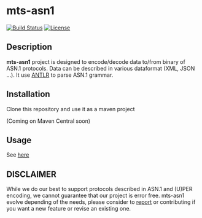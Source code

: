 # **mts-asn1**
[![Build Status](https://github.com/ericsson-mts/mts-asn1/actions/workflows/maven-publish-release.yml/badge.svg?event=push)](https://github.com/ericsson-mts/mts-asn1)
[![License](https://img.shields.io/badge/License-MIT-blue.svg)](https://github.com/ericsson-mts/mts-asn1/blob/master/LICENSE.txt)

## Description

**mts-asn1** project is designed to encode/decode data to/from binary of ASN.1 protocols. Data can be described in various 
dataformat (XML, JSON ...). It use [ANTLR](https://www.antlr.org/) to parse ASN.1 grammar. 

## Installation

Clone this repository and use it as a maven project

(Coming on Maven Central soon)

## Usage

See [here](https://github.com/ericsson-mts/mts-asn1/wiki/User-guide)

## DISCLAIMER

While we do our best to support protocols described in ASN.1 and (U)PER encoding, we cannot guarantee that our project 
is error free. mts-asn1 evolve depending of the needs, please consider to [report](https://github.com/ericsson-mts/mts-asn1/wiki/Report) or contributing if you want a new feature or revise an existing one.
